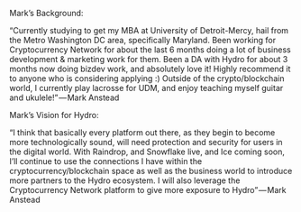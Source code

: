 Mark’s Background:

“Currently studying to get my MBA at University of Detroit-Mercy, hail from the Metro Washington DC area, specifically Maryland. Been working for Cryptocurrency Network for about the last 6 months doing a lot of business development & marketing work for them. Been a DA with Hydro for about 3 months now doing bizdev work, and absolutely love it! Highly recommend it to anyone who is considering applying :) Outside of the crypto/blockchain world, I currently play lacrosse for UDM, and enjoy teaching myself guitar and ukulele!” — Mark Anstead

Mark’s Vision for Hydro:

“I think that basically every platform out there, as they begin to become more technologically sound, will need protection and security for users in the digital world. With Raindrop, and Snowflake live, and Ice coming soon, I’ll continue to use the connections I have within the cryptocurrency/blockchain space as well as the business world to introduce more partners to the Hydro ecosystem. I will also leverage the Cryptocurrency Network platform to give more exposure to Hydro” — Mark Anstead
